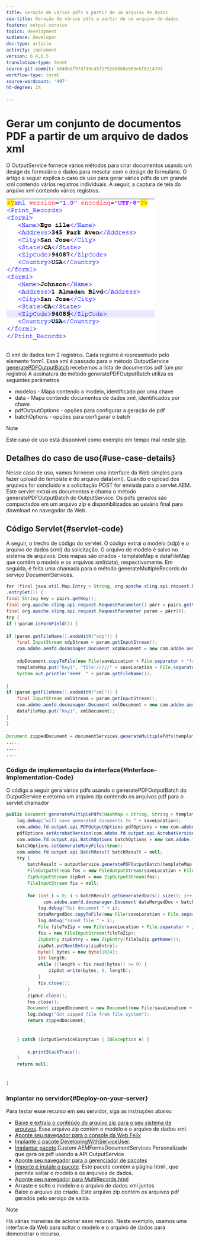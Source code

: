 ```yaml
---
title: Geração de vários pdfs a partir de um arquivo de dados
seo-title: Geração de vários pdfs a partir de um arquivo de dados
feature: output-service
topics: development
audience: developer
doc-type: article
activity: implement
version: 6.4,6.5
translation-type: tm+mt
source-git-commit: b040bdf97df39c45f175288608e965e5f0214703
workflow-type: tm+mt
source-wordcount: '497'
ht-degree: 1%

---
```



# Gerar um conjunto de documentos PDF a partir de um arquivo de dados xml

O OutputService fornece vários métodos para criar documentos usando um design de formulário e dados para mesclar com o design de formulário. O artigo a seguir explica o caso de uso para gerar vários pdfs de um grande xml contendo vários registros individuais.
A seguir, a captura de tela do arquivo xml contendo vários registros.

![multi-record-xml](assets/multi-record-xml.PNG)

O xml de dados tem 2 registros. Cada registro é representado pelo elemento form1. Esse xml é passado para o método OutputService [generatePDFOutputBatch](https://helpx.adobe.com/aem-forms/6/javadocs/com/adobe/fd/output/api/OutputService.html) recebemos a lista de documentos pdf (um por registro)
A assinatura do método generatePDFOutputBatch utiliza os seguintes parâmetros

* modelos - Mapa contendo o modelo, identificado por uma chave
* data - Mapa contendo documentos de dados xml, identificados por chave
* pdfOutputOptions - opções para configurar a geração de pdf
* batchOptions - opções para configurar o batch

>[!NOTE]
>
>Este caso de uso está disponível como exemplo em tempo real neste [site](https://forms.enablementadobe.com/content/samples/samples.html?query=0).

## Detalhes do caso de uso{#use-case-details}

Nesse caso de uso, vamos fornecer uma interface da Web simples para fazer upload do template e do arquivo data(xml). Quando o upload dos arquivos for concluído e a solicitação POST for enviada para o servlet AEM. Este servlet extrai os documentos e chama o método generatePDFOutputBatch do OutputService. Os pdfs gerados são compactados em um arquivo zip e disponibilizados ao usuário final para download no navegador da Web.

## Código Servlet{#servlet-code}

A seguir, o trecho de código do servlet. O código extrai o modelo (xdp) e o arquivo de dados (xml) da solicitação. O arquivo de modelo é salvo no sistema de arquivos. Dois mapas são criados - templateMap e dataFileMap que contêm o modelo e os arquivos xml(data), respectivamente. Em seguida, é feita uma chamada para o método generateMultipleRecords do serviço DocumentServices.

```java
for (final java.util.Map.Entry < String, org.apache.sling.api.request.RequestParameter[] > pairs: params
.entrySet()) {
final String key = pairs.getKey();
final org.apache.sling.api.request.RequestParameter[] pArr = pairs.getValue();
final org.apache.sling.api.request.RequestParameter param = pArr[0];
try {
if (!param.isFormField()) {

if (param.getFileName().endsWith("xdp")) {
    final InputStream xdpStream = param.getInputStream();
    com.adobe.aemfd.docmanager.Document xdpDocument = new com.adobe.aemfd.docmanager.Document(xdpStream);

    xdpDocument.copyToFile(new File(saveLocation + File.separator + "fromui.xdp"));
    templateMap.put("key1", "file://///" + saveLocation + File.separator + "fromui.xdp");
    System.out.println("####  " + param.getFileName());

}
if (param.getFileName().endsWith("xml")) {
    final InputStream xmlStream = param.getInputStream();
    com.adobe.aemfd.docmanager.Document xmlDocument = new com.adobe.aemfd.docmanager.Document(xmlStream);
    dataFileMap.put("key1", xmlDocument);
}
}

Document zippedDocument = documentServices.generateMultiplePdfs(templateMap, dataFileMap,saveLocation);
.....
.....
....
```

### Código de implementação da interface{#Interface-Implementation-Code}

O código a seguir gera vários pdfs usando o generatePDFOutputBatch do OutputService e retorna um arquivo zip contendo os arquivos pdf para o servlet chamador

```java
public Document generateMultiplePdfs(HashMap < String, String > templateMap, HashMap < String, Document > dataFileMap, String saveLocation) {
    log.debug("will save generated documents to " + saveLocation);
    com.adobe.fd.output.api.PDFOutputOptions pdfOptions = new com.adobe.fd.output.api.PDFOutputOptions();
    pdfOptions.setAcrobatVersion(com.adobe.fd.output.api.AcrobatVersion.Acrobat_11);
    com.adobe.fd.output.api.BatchOptions batchOptions = new com.adobe.fd.output.api.BatchOptions();
    batchOptions.setGenerateManyFiles(true);
    com.adobe.fd.output.api.BatchResult batchResult = null;
    try {
        batchResult = outputService.generatePDFOutputBatch(templateMap, dataFileMap, pdfOptions, batchOptions);
        FileOutputStream fos = new FileOutputStream(saveLocation + File.separator + "zippedfile.zip");
        ZipOutputStream zipOut = new ZipOutputStream(fos);
        FileInputStream fis = null;

        for (int i = 0; i < batchResult.getGeneratedDocs().size(); i++) {
              com.adobe.aemfd.docmanager.Document dataMergedDoc = batchResult.getGeneratedDocs().get(i);
            log.debug("Got document " + i);
            dataMergedDoc.copyToFile(new File(saveLocation + File.separator + i + ".pdf"));
            log.debug("saved file " + i);
            File fileToZip = new File(saveLocation + File.separator + i + ".pdf");
            fis = new FileInputStream(fileToZip);
            ZipEntry zipEntry = new ZipEntry(fileToZip.getName());
            zipOut.putNextEntry(zipEntry);
            byte[] bytes = new byte[1024];
            int length;
            while ((length = fis.read(bytes)) >= 0) {
                zipOut.write(bytes, 0, length);
            }
            fis.close();
        }
        zipOut.close();
        fos.close();
        Document zippedDocument = new Document(new File(saveLocation + File.separator + "zippedfile.zip"));
        log.debug("Got zipped file from file system");
        return zippedDocument;


    } catch (OutputServiceException | IOException e) {

        e.printStackTrace();
    }
    return null;


}
```

### Implantar no servidor{#Deploy-on-your-server}

Para testar esse recurso em seu servidor, siga as instruções abaixo:

* [Baixe e extraia o conteúdo do arquivo zip para o seu sistema de arquivos](assets/mult-records-template-and-xml-file.zip). Esse arquivo zip contém o modelo e o arquivo de dados xml.
* [Aponte seu navegador para o console da Web Felix](http://localhost:4502/system/console/bundles)
* [Implante o pacote DevelopingWithServiceUser](/help/forms/assets/common-osgi-bundles/DevelopingWithServiceUser.jar).
* [Implantar pacote](/help/forms/assets/common-osgi-bundles/AEMFormsDocumentServices.core-1.0-SNAPSHOT.jar).Custom AEMFormsDocumentServices Personalizado que gera os pdf usando a API OutputService
* [Aponte seu navegador para o gerenciador de pacotes](http://localhost:4502/crx/packmgr/index.jsp)
* [Importe e instale o pacote](assets/generate-multiple-pdf-from-xml.zip). Este pacote contém a página html , que permite soltar o modelo e os arquivos de dados.
* [Aponte seu navegador para MultiRecords.html](http://localhost:4502/content/DocumentServices/Multirecord.html?)
* Arraste e solte o modelo e o arquivo de dados xml juntos
* Baixe o arquivo zip criado. Este arquivo zip contém os arquivos pdf gerados pelo serviço de saída.

>[!NOTE]
>Há várias maneiras de acionar esse recurso. Neste exemplo, usamos uma interface da Web para soltar o modelo e o arquivo de dados para demonstrar o recurso.

